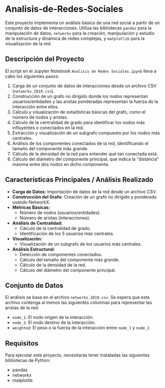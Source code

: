 # Analisis-de-Redes-Sociales

Este proyecto implementa un análisis básico de una red social a partir de un conjunto de datos de interacciones. Utiliza las bibliotecas `pandas` para la manipulación de datos, `networkx` para la creación, manipulación y estudio de la estructura y dinámica de redes complejas, y `matplotlib` para la visualización de la red.

## Descripción del Proyecto

El script en el Jupyter Notebook `Analisis de Redes Sociales.ipynb` lleva a cabo los siguientes pasos:
1.  Carga de un conjunto de datos de interacciones desde un archivo CSV (`networks_2019.csv`).
2.  Construcción de un grafo no dirigido donde los nodos representan usuarios/entidades y las aristas ponderadas representan la fuerza de la interacción entre ellos.
3.  Cálculo y visualización de estadísticas básicas del grafo, como el número de nodos y aristas.
4.  Cálculo de la centralidad de grado para identificar los nodos más influyentes o conectados en la red.
5.  Extracción y visualización de un subgrafo compuesto por los nodos más centrales.
6.  Análisis de los componentes conectados de la red, identificando el tamaño del componente más grande.
7.  Cálculo de la densidad de la red para entender qué tan conectada está.
8.  Cálculo del diámetro del componente principal, que indica la "distancia" máxima entre dos nodos en dicho componente.

## Características Principales / Análisis Realizado

* **Carga de Datos:** Importación de datos de la red desde un archivo CSV.
* **Construcción del Grafo:** Creación de un grafo no dirigido y ponderado usando NetworkX.
* **Métricas Básicas:**
    * Número de nodos (usuarios/entidades).
    * Número de aristas (interacciones).
* **Análisis de Centralidad:**
    * Cálculo de la centralidad de grado.
    * Identificación de los 5 usuarios más centrales.
* **Visualización:**
    * Visualización de un subgrafo de los usuarios más centrales.
* **Análisis Estructural:**
    * Detección de componentes conectados.
    * Cálculo del tamaño del componente más grande.
    * Cálculo de la densidad de la red.
    * Cálculo del diámetro del componente principal.
 
## Conjunto de Datos

El análisis se basa en el archivo `networks_2019.csv`. Se espera que este archivo contenga al menos las siguientes columnas para representar las aristas de la red:
* `node_1`: El nodo origen de la interacción.
* `node_2`: El nodo destino de la interacción.
* `weighted`: El peso o la fuerza de la interacción entre `node_1` y `node_2`.

## Requisitos

Para ejecutar este proyecto, necesitarás tener instaladas las siguientes bibliotecas de Python:
* pandas
* networkx
* matplotlib
